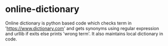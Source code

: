 # online-dictionary
Online dictionary is python based code which checks term in 'https://www.dictionary.com' and gets synonyms using regular expression and urllib if exits else prints 'wrong term'. It also maintains local dictionary in code.  
